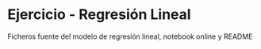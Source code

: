 # Ejercicio - Regresión Lineal
Ficheros fuente del modelo de regresión lineal, notebook online y README
